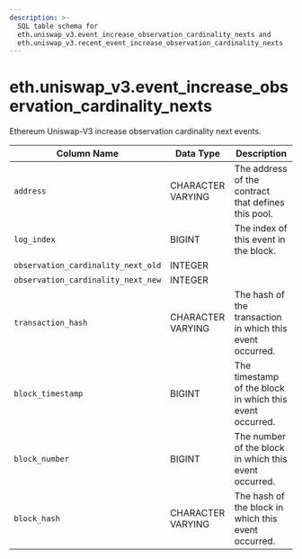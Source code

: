 ```yaml
---
description: >-
  SQL table schema for
  eth.uniswap_v3.event_increase_observation_cardinality_nexts and
  eth.uniswap_v3.recent_event_increase_observation_cardinality_nexts
---
```


# eth.uniswap\_v3.event\_increase\_observation\_cardinality\_nexts

Ethereum Uniswap-V3 increase observation cardinality next events.

| Column Name                        | Data Type         | Description                                               |
| ---------------------------------- | ----------------- | --------------------------------------------------------- |
| `address`                          | CHARACTER VARYING | The address of the contract that defines this pool.       |
| `log_index`                        | BIGINT            | The index of this event in the block.                     |
| `observation_cardinality_next_old` | INTEGER           |                                                           |
| `observation_cardinality_next_new` | INTEGER           |                                                           |
| `transaction_hash`                 | CHARACTER VARYING | The hash of the transaction in which this event occurred. |
| `block_timestamp`                  | BIGINT            | The timestamp of the block in which this event occurred.  |
| `block_number`                     | BIGINT            | The number of the block in which this event occurred.     |
| `block_hash`                       | CHARACTER VARYING | The hash of the block in which this event occurred.       |
